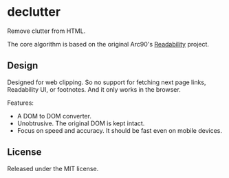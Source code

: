 # declutter
Remove clutter from HTML.

The core algorithm is based on the original Arc90's [Readability](https://code.google.com/p/arc90labs-readability/) project.

## Design

Designed for web clipping. So no support for fetching next page links, Readability UI, or footnotes. And it only works in the browser.

Features:

* A DOM to DOM converter.
* Unobtrusive. The original DOM is kept intact.
* Focus on speed and accuracy. It should be fast even on mobile devices.

## License

Released under the MIT license.
